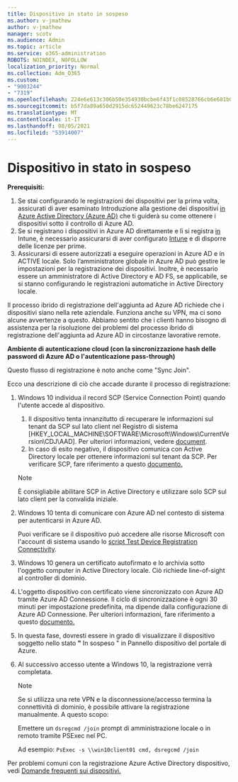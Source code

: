 ```yaml
---
title: Dispositivo in stato in sospeso
ms.author: v-jmathew
author: v-jmathew
manager: scotv
ms.audience: Admin
ms.topic: article
ms.service: o365-administration
ROBOTS: NOINDEX, NOFOLLOW
localization_priority: Normal
ms.collection: Adm_O365
ms.custom:
- "9003244"
- "7319"
ms.openlocfilehash: 224e6e613c306b50e354930bcbe6f43f1c08528766cb6e681b0e9826b2d55a4d
ms.sourcegitcommit: b5f7da89a650d2915dc652449623c78be6247175
ms.translationtype: MT
ms.contentlocale: it-IT
ms.lasthandoff: 08/05/2021
ms.locfileid: "53914007"
---
```

# <a name="device-in-pending-state"></a>Dispositivo in stato in sospeso

**Prerequisiti:**

1. Se stai configurando le registrazioni dei dispositivi per la prima volta, assicurati di aver esaminato Introduzione alla gestione dei dispositivi [in Azure Active Directory (Azure AD)](https://docs.microsoft.com/azure/active-directory/devices/overview?WT.mc_id=Portal-Microsoft_Azure_Support) che ti guiderà su come ottenere i dispositivi sotto il controllo di Azure AD.
2. Se si registrano i dispositivi in Azure AD direttamente e li si registra [in](https://docs.microsoft.com/mem/intune/fundamentals/licenses-assign?WT.mc_id=Portal-Microsoft_Azure_Support) Intune, è necessario assicurarsi di aver configurato [Intune](https://docs.microsoft.com/mem/intune/enrollment/device-enrollment?WT.mc_id=Portal-Microsoft_Azure_Support) e di disporre delle licenze per prime.
3. Assicurarsi di essere autorizzati a eseguire operazioni in Azure AD e in ACTIVE locale. Solo l’amministratore globale in Azure AD può gestire le impostazioni per la registrazione dei dispositivi. Inoltre, è necessario essere un amministratore di Active Directory e AD FS, se applicabile, se si stanno configurando le registrazioni automatiche in Active Directory locale.

Il processo ibrido di registrazione dell'aggiunta ad Azure AD richiede che i dispositivi siano nella rete aziendale. Funziona anche su VPN, ma ci sono alcune avvertenze a questo. Abbiamo sentito che i clienti hanno bisogno di assistenza per la risoluzione dei problemi del processo ibrido di registrazione dell'aggiunta ad Azure AD in circostanze lavorative remote.

**Ambiente di autenticazione cloud (con la sincronizzazione hash delle password di Azure AD o l'autenticazione pass-through)**

Questo flusso di registrazione è noto anche come "Sync Join".

Ecco una descrizione di ciò che accade durante il processo di registrazione:

1. Windows 10 individua il record SCP (Service Connection Point) quando l'utente accede al dispositivo.

    1. Il dispositivo tenta innanzitutto di recuperare le informazioni sul tenant da SCP sul lato client nel Registro di sistema [HKEY_LOCAL_MACHINE\SOFTWARE\Microsoft\Windows\CurrentVersion\CDJ\AAD]. Per ulteriori informazioni, vedere [document](https://docs.microsoft.com/azure/active-directory/devices/hybrid-azuread-join-control).
    1. In caso di esito negativo, il dispositivo comunica con Active Directory locale per ottenere informazioni sul tenant da SCP. Per verificare SCP, fare riferimento a questo [documento.](https://docs.microsoft.com/azure/active-directory/devices/hybrid-azuread-join-manual#configure-a-service-connection-point)

    > [!NOTE]
    > È consigliabile abilitare SCP in Active Directory e utilizzare solo SCP sul lato client per la convalida iniziale.

2. Windows 10 tenta di comunicare con Azure AD nel contesto di sistema per autenticarsi in Azure AD.

    Puoi verificare se il dispositivo può accedere alle risorse Microsoft con l'account di sistema usando lo [script Test Device Registration Connectivity](https://gallery.technet.microsoft.com/Test-Device-Registration-3dc944c0).

3. Windows 10 genera un certificato autofirmato e lo archivia sotto l'oggetto computer in Active Directory locale. Ciò richiede line-of-sight al controller di dominio.

4. L'oggetto dispositivo con certificato viene sincronizzato con Azure AD tramite Azure AD Connessione. Il ciclo di sincronizzazione è ogni 30 minuti per impostazione predefinita, ma dipende dalla configurazione di Azure AD Connessione. Per ulteriori informazioni, fare riferimento a questo [documento.](https://docs.microsoft.com/azure/active-directory/hybrid/how-to-connect-sync-configure-filtering#organizational-unitbased-filtering)

5. In questa fase, dovresti essere in grado di visualizzare il dispositivo soggetto nello stato **"** In sospeso " in Pannello dispositivo del portale di Azure.

6. Al successivo accesso utente a Windows 10, la registrazione verrà completata.

    > [!NOTE]
    > Se si utilizza una rete VPN e la disconnessione/accesso termina la connettività di dominio, è possibile attivare la registrazione manualmente. A questo scopo:
    >
    > Emettere un `dsregcmd /join` prompt di amministrazione locale o in remoto tramite PSExec nel PC.
    >
    > Ad esempio: `PsExec -s \\win10client01 cmd, dsregcmd /join`

Per problemi comuni con la registrazione Azure Active Directory dispositivo, vedi [Domande frequenti sui dispositivi.](https://docs.microsoft.com/azure/active-directory/devices/faq)
